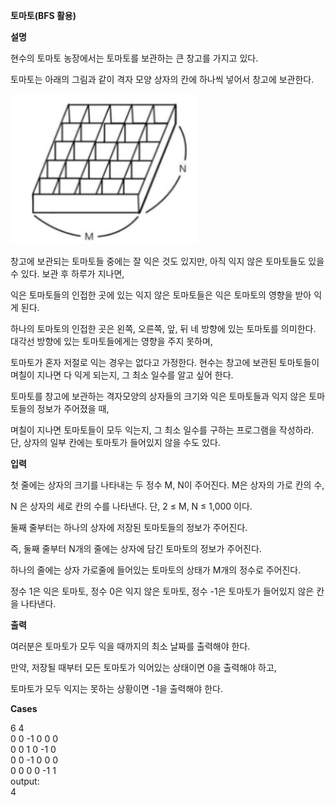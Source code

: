 **토마토(BFS 활용)**

**설명**

현수의 토마토 농장에서는 토마토를 보관하는 큰 창고를 가지고 있다.

토마토는 아래의 그림과 같이 격자 모양 상자의 칸에 하나씩 넣어서 창고에 보관한다.

![img.png](img.png)

창고에 보관되는 토마토들 중에는 잘 익은 것도 있지만, 아직 익지 않은 토마토들도 있을 수 있다. 보관 후 하루가 지나면,

익은 토마토들의 인접한 곳에 있는 익지 않은 토마토들은 익은 토마토의 영향을 받아 익게 된다.

하나의 토마토의 인접한 곳은 왼쪽, 오른쪽, 앞, 뒤 네 방향에 있는 토마토를 의미한다. 대각선 방향에 있는 토마토들에게는 영향을 주지 못하며,

토마토가 혼자 저절로 익는 경우는 없다고 가정한다. 현수는 창고에 보관된 토마토들이 며칠이 지나면 다 익게 되는지, 그 최소 일수를 알고 싶어 한다.

토마토를 창고에 보관하는 격자모양의 상자들의 크기와 익은 토마토들과 익지 않은 토마토들의 정보가 주어졌을 때,

며칠이 지나면 토마토들이 모두 익는지, 그 최소 일수를 구하는 프로그램을 작성하라. 단, 상자의 일부 칸에는 토마토가 들어있지 않을 수도 있다.

**입력**

첫 줄에는 상자의 크기를 나타내는 두 정수 M, N이 주어진다. M은 상자의 가로 칸의 수,

N 은 상자의 세로 칸의 수를 나타낸다. 단, 2 ≤ M, N ≤ 1,000 이다.

둘째 줄부터는 하나의 상자에 저장된 토마토들의 정보가 주어진다.

즉, 둘째 줄부터 N개의 줄에는 상자에 담긴 토마토의 정보가 주어진다.

하나의 줄에는 상자 가로줄에 들어있는 토마토의 상태가 M개의 정수로 주어진다.

정수 1은 익은 토마토, 정수 0은 익지 않은 토마토, 정수 -1은 토마토가 들어있지 않은 칸을 나타낸다.

**출력**

여러분은 토마토가 모두 익을 때까지의 최소 날짜를 출력해야 한다.

만약, 저장될 때부터 모든 토마토가 익어있는 상태이면 0을 출력해야 하고,

토마토가 모두 익지는 못하는 상황이면 -1을 출력해야 한다.

**Cases**

6 4<br>
0 0 -1 0 0 0<br>
0 0 1 0 -1 0<br>
0 0 -1 0 0 0<br>
0 0 0 0 -1 1<br>
output:<br>
4